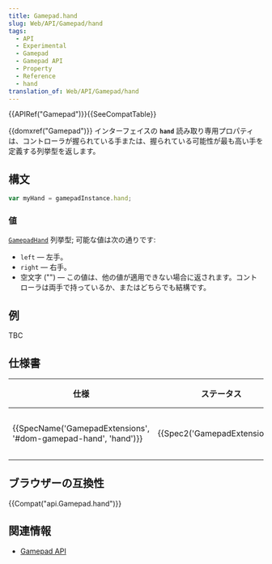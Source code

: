 ```yaml
---
title: Gamepad.hand
slug: Web/API/Gamepad/hand
tags:
  - API
  - Experimental
  - Gamepad
  - Gamepad API
  - Property
  - Reference
  - hand
translation_of: Web/API/Gamepad/hand
---
```

{{APIRef("Gamepad")}}{{SeeCompatTable}}

{{domxref("Gamepad")}} インターフェイスの **`hand`** 読み取り専用プロパティは、コントローラが握られている手または、握られている可能性が最も高い手を定義する列挙型を返します。

## 構文

```js
var myHand = gamepadInstance.hand;
```

### 値

[`GamepadHand`](https://w3c.github.io/gamepad/extensions.html#gamepadhand-enum) 列挙型; 可能な値は次の通りです:

- `left` — 左手。
- `right` — 右手。
- 空文字 ("") — この値は、他の値が適用できない場合に返されます。コントローラは両手で持っているか、またはどちらでも結構です。

## 例

TBC

## 仕様書

| 仕様                                                                                 | ステータス                               | 備考     |
| ------------------------------------------------------------------------------------ | ---------------------------------------- | -------- |
| {{SpecName('GamepadExtensions', '#dom-gamepad-hand', 'hand')}} | {{Spec2('GamepadExtensions')}} | 初回定義 |

## ブラウザーの互換性

{{Compat("api.Gamepad.hand")}}

## 関連情報

- [Gamepad API](/ja/docs/Web/API/Gamepad_API)
